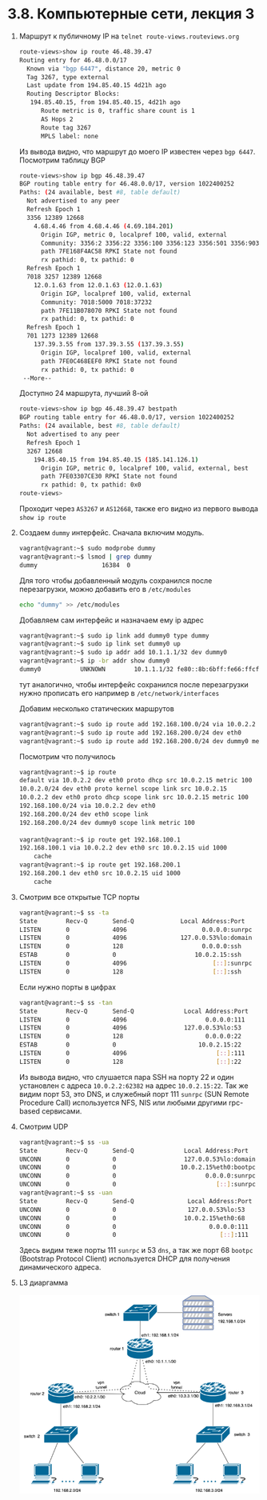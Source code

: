 # 3.8. Компьютерные сети, лекция 3
1. Маршрут к публичному IP на `telnet route-views.routeviews.org`  
   ```bash
   route-views>show ip route 46.48.39.47
   Routing entry for 46.48.0.0/17
     Known via "bgp 6447", distance 20, metric 0
     Tag 3267, type external
     Last update from 194.85.40.15 4d21h ago
     Routing Descriptor Blocks:
      194.85.40.15, from 194.85.40.15, 4d21h ago
         Route metric is 0, traffic share count is 1
         AS Hops 2
         Route tag 3267
         MPLS label: none
   ```
   Из вывода видно, что маршрут до моего IP известен через `bgp 6447`.
   Посмотрим таблицу BGP
   ```bash
   route-views>show ip bgp 46.48.39.47   
   BGP routing table entry for 46.48.0.0/17, version 1022400252
   Paths: (24 available, best #8, table default)
     Not advertised to any peer
     Refresh Epoch 1
     3356 12389 12668
       4.68.4.46 from 4.68.4.46 (4.69.184.201)
         Origin IGP, metric 0, localpref 100, valid, external
         Community: 3356:2 3356:22 3356:100 3356:123 3356:501 3356:903 3356:2065 12668:0
         path 7FE168F4AC58 RPKI State not found
         rx pathid: 0, tx pathid: 0
     Refresh Epoch 1
     7018 3257 12389 12668
       12.0.1.63 from 12.0.1.63 (12.0.1.63)
         Origin IGP, localpref 100, valid, external
         Community: 7018:5000 7018:37232
         path 7FE11B078070 RPKI State not found
         rx pathid: 0, tx pathid: 0
     Refresh Epoch 1
     701 1273 12389 12668
       137.39.3.55 from 137.39.3.55 (137.39.3.55)
         Origin IGP, localpref 100, valid, external
         path 7FE0C468EEF0 RPKI State not found
         rx pathid: 0, tx pathid: 0
    --More-- 
   ```
   Доступно 24 маршрута, лучший 8-ой
   ```bash
   route-views>show ip bgp 46.48.39.47 bestpath 
   BGP routing table entry for 46.48.0.0/17, version 1022400252
   Paths: (24 available, best #8, table default)
     Not advertised to any peer
     Refresh Epoch 1
     3267 12668
       194.85.40.15 from 194.85.40.15 (185.141.126.1)
         Origin IGP, metric 0, localpref 100, valid, external, best
         path 7FE03307CE30 RPKI State not found
         rx pathid: 0, tx pathid: 0x0
   route-views>
   ```
   Проходит через `AS3267` и `AS12668`, также его видно из первого вывода `show ip route`  
2. Создаем `dummy` интерфейс. Сначала включим модуль.
   ```bash
   vagrant@vagrant:~$ sudo modprobe dummy
   vagrant@vagrant:~$ lsmod | grep dummy
   dummy                  16384  0
   ```
   Для того чтобы добавленный модуль сохранился после перезагрузки, можно добавить его в `/etc/modules`
   ```bash
   echo "dummy" >> /etc/modules
   ```
   Добавляем сам интерфейс и назначаем ему ip адрес
   ```bash
   vagrant@vagrant:~$ sudo ip link add dummy0 type dummy
   vagrant@vagrant:~$ sudo ip link set dummy0 up
   vagrant@vagrant:~$ sudo ip addr add 10.1.1.1/32 dev dummy0   
   vagrant@vagrant:~$ ip -br addr show dummy0 
   dummy0           UNKNOWN        10.1.1.1/32 fe80::8b:6bff:fe66:ffcf/64
   ```
   тут аналогично, чтобы интерфейс сохранился после перезагрузки нужно прописать его например в `/etc/network/interfaces`  
   
   Добавим несколько статических маршрутов
   ```bash
   vagrant@vagrant:~$ sudo ip route add 192.168.100.0/24 via 10.0.2.2
   vagrant@vagrant:~$ sudo ip route add 192.168.200.0/24 dev eth0
   vagrant@vagrant:~$ sudo ip route add 192.168.200.0/24 dev dummy0 metric 100
   ```
   Посмотрим что получилось
   ```bash
   vagrant@vagrant:~$ ip route 
   default via 10.0.2.2 dev eth0 proto dhcp src 10.0.2.15 metric 100 
   10.0.2.0/24 dev eth0 proto kernel scope link src 10.0.2.15 
   10.0.2.2 dev eth0 proto dhcp scope link src 10.0.2.15 metric 100 
   192.168.100.0/24 via 10.0.2.2 dev eth0 
   192.168.200.0/24 dev eth0 scope link 
   192.168.200.0/24 dev dummy0 scope link metric 100 
   
   vagrant@vagrant:~$ ip route get 192.168.100.1
   192.168.100.1 via 10.0.2.2 dev eth0 src 10.0.2.15 uid 1000 
       cache 
   vagrant@vagrant:~$ ip route get 192.168.200.1
   192.168.200.1 dev eth0 src 10.0.2.15 uid 1000 
       cache 
   ```
   
3. Смотрим все открытые TCP порты
   ```bash
   vagrant@vagrant:~$ ss -ta
   State        Recv-Q       Send-Q             Local Address:Port                Peer Address:Port        Process       
   LISTEN       0            4096                     0.0.0.0:sunrpc                   0.0.0.0:*                         
   LISTEN       0            4096               127.0.0.53%lo:domain                   0.0.0.0:*                         
   LISTEN       0            128                      0.0.0.0:ssh                      0.0.0.0:*                         
   ESTAB        0            0                      10.0.2.15:ssh                     10.0.2.2:62382                     
   LISTEN       0            4096                        [::]:sunrpc                      [::]:*                         
   LISTEN       0            128                         [::]:ssh                         [::]:*  
   ```
   Если нужно порты в цифрах
   ```bash
   vagrant@vagrant:~$ ss -tan
   State        Recv-Q       Send-Q              Local Address:Port               Peer Address:Port        Process       
   LISTEN       0            4096                      0.0.0.0:111                     0.0.0.0:*                         
   LISTEN       0            4096                127.0.0.53%lo:53                      0.0.0.0:*                         
   LISTEN       0            128                       0.0.0.0:22                      0.0.0.0:*                         
   ESTAB        0            0                       10.0.2.15:22                     10.0.2.2:62382                     
   LISTEN       0            4096                         [::]:111                        [::]:*                         
   LISTEN       0            128                          [::]:22                         [::]:* 
   ```
   Из вывода видно, что слушается пара SSH на порту 22 и один установлен с адреса `10.0.2.2:62382` на адрес `10.0.2.15:22`. Так же видим порт 53, это DNS, и служебный порт 111 `sunrpc` (SUN Remote Procedure Call) используется NFS, NIS или любыми другими rpc-based сервисами.
4. Смотрим UDP
   ```bash
   vagrant@vagrant:~$ ss -ua
   State        Recv-Q       Send-Q              Local Address:Port                Peer Address:Port       Process       
   UNCONN       0            0                   127.0.0.53%lo:domain                   0.0.0.0:*                        
   UNCONN       0            0                  10.0.2.15%eth0:bootpc                   0.0.0.0:*                        
   UNCONN       0            0                         0.0.0.0:sunrpc                   0.0.0.0:*                        
   UNCONN       0            0                            [::]:sunrpc                      [::]:*                        
   vagrant@vagrant:~$ ss -uan
   State        Recv-Q       Send-Q               Local Address:Port               Peer Address:Port       Process       
   UNCONN       0            0                    127.0.0.53%lo:53                      0.0.0.0:*                        
   UNCONN       0            0                   10.0.2.15%eth0:68                      0.0.0.0:*                        
   UNCONN       0            0                          0.0.0.0:111                     0.0.0.0:*                        
   UNCONN       0            0                             [::]:111                        [::]:*
   ```
   Здесь видим теже порты 111 `sunrpc` и 53 `dns`, а так же порт 68 `bootpc` (Bootstrap Protocol Client) используется DHCP для получения динамического адреса.
5. L3 диаргамма  <br><br>
   ![](img/Diagram.drawio.png)